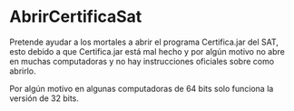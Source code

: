 # AbrirCertificaSat
Pretende ayudar a los mortales a abrir el programa Certifica.jar del SAT, esto debido a que Certifica.jar está mal hecho y por algún motivo no abre en muchas computadoras y no hay instrucciones oficiales sobre como abrirlo.

Por algún motivo en algunas computadoras de 64 bits solo funciona la versión de 32 bits.



